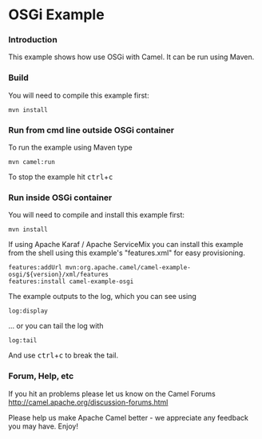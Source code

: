 # OSGi Example

### Introduction

This example shows how use OSGi with Camel. It can be run using Maven.

### Build
You will need to compile this example first:

	mvn install

### Run from cmd line outside OSGi container
To run the example using Maven type

	mvn camel:run

To stop the example hit <kbd>ctrl</kbd>+<kbd>c</kbd>

### Run inside OSGi container
You will need to compile and install this example first:

	mvn install

If using Apache Karaf / Apache ServiceMix you can install this example
from the shell using this example's "features.xml" for easy provisioning.

	features:addUrl mvn:org.apache.camel/camel-example-osgi/${version}/xml/features
	features:install camel-example-osgi

The example outputs to the log, which you can see using

	log:display

... or you can tail the log with

	log:tail

And use <kbd>ctrl</kbd>+<kbd>c</kbd> to break the tail.

### Forum, Help, etc

If you hit an problems please let us know on the Camel Forums
	<http://camel.apache.org/discussion-forums.html>

Please help us make Apache Camel better - we appreciate any feedback you may
have.  Enjoy!

